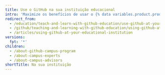 ```yaml
---
title: Use o GitHub na sua instituição educacional
intro: 'Maximize os benefícios de usar o {% data variables.product.prodname_dotcom %} na sua instituição para alunos, instrutores e equipe de TI com o {% data variables.product.prodname_education %} e nossos diversos programas de treinamento para alunos e instrutores.'
redirect_from:
  - /education/teach-and-learn-with-github-education/use-github-at-your-educational-institution
  - /github/teaching-and-learning-with-github-education/using-github-at-your-educational-institution
  - /articles/using-github-at-your-educational-institution
versions:
  fpt: '*'
children:
  - /about-github-campus-program
  - /about-campus-experts
  - /about-campus-advisors
shortTitle: Na sua instituição
---
```


